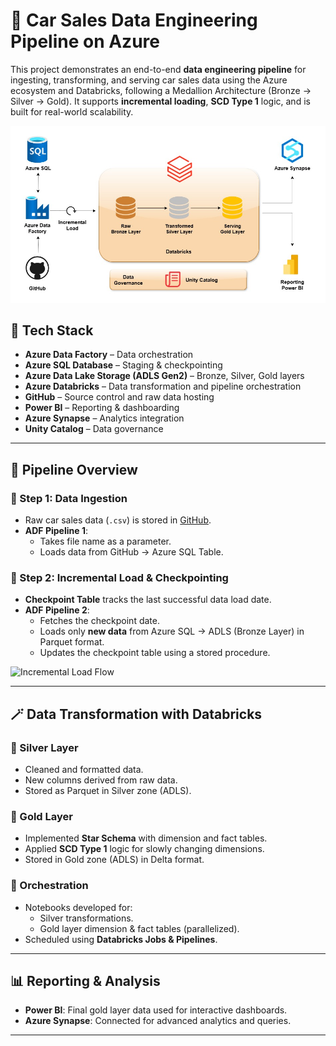 # 🚗 Car Sales Data Engineering Pipeline on Azure

This project demonstrates an end-to-end **data engineering pipeline** for ingesting, transforming, and serving car sales data using the Azure ecosystem and Databricks, following a Medallion Architecture (Bronze → Silver → Gold). It supports **incremental loading**, **SCD Type 1** logic, and is built for real-world scalability.

![Architecture](https://github.com/Nagarjun-CS/Car_Sales_DE/blob/main/Architecture%20Diagram.jpg)

## 🔧 Tech Stack

- **Azure Data Factory** – Data orchestration
- **Azure SQL Database** – Staging & checkpointing
- **Azure Data Lake Storage (ADLS Gen2)** – Bronze, Silver, Gold layers
- **Azure Databricks** – Data transformation and pipeline orchestration
- **GitHub** – Source control and raw data hosting
- **Power BI** – Reporting & dashboarding
- **Azure Synapse** – Analytics integration
- **Unity Catalog** – Data governance

---

## 🚀 Pipeline Overview

### 🔹 Step 1: Data Ingestion
- Raw car sales data (`.csv`) is stored in [GitHub](https://github.com/Nagarjun-CS/Car_Sales_DE).
- **ADF Pipeline 1**:
  - Takes file name as a parameter.
  - Loads data from GitHub → Azure SQL Table.
  
### 🔹 Step 2: Incremental Load & Checkpointing
- **Checkpoint Table** tracks the last successful data load date.
- **ADF Pipeline 2**:
  - Fetches the checkpoint date.
  - Loads only **new data** from Azure SQL → ADLS (Bronze Layer) in Parquet format.
  - Updates the checkpoint table using a stored procedure.

![Incremental Load Flow](./26ffc0bf-bac5-4512-a082-995cf51c9070.png)

---

## 🪄 Data Transformation with Databricks

### 🔸 Silver Layer
- Cleaned and formatted data.
- New columns derived from raw data.
- Stored as Parquet in Silver zone (ADLS).

### 🔸 Gold Layer
- Implemented **Star Schema** with dimension and fact tables.
- Applied **SCD Type 1** logic for slowly changing dimensions.
- Stored in Gold zone (ADLS) in Delta format.

### 🔸 Orchestration
- Notebooks developed for:
  - Silver transformations.
  - Gold layer dimension & fact tables (parallelized).
- Scheduled using **Databricks Jobs & Pipelines**.

---

## 📊 Reporting & Analysis

- **Power BI**: Final gold layer data used for interactive dashboards.
- **Azure Synapse**: Connected for advanced analytics and queries.

---
